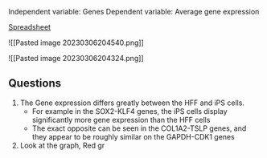 Independent variable: Genes
Dependent variable: Average gene expression

[Spreadsheet](https://docs.google.com/spreadsheets/d/1NzGpH4VTGRqy4Xk_hrod3KSraQJwev5nZQd88WOo8uI/edit#gid=0)

![[Pasted image 20230306204540.png]]

![[Pasted image 20230306204324.png]]

## Questions
1. The Gene expression differs greatly between the HFF and iPS cells.
	- For example in the SOX2-KLF4 genes, the iPS cells display significantly more gene expression than the HFF cells
	- The exact opposite can be seen in the COL1A2-TSLP genes, and they appear to be roughly similar on the GAPDH-CDK1 genes
2. Look at the graph, Red gr